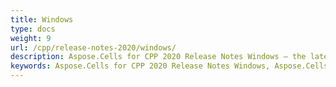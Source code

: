 ```yaml
---
title: Windows
type: docs
weight: 9
url: /cpp/release-notes-2020/windows/
description: Aspose.Cells for CPP 2020 Release Notes Windows – the latest enhancements, new features, and fixes.
keywords: Aspose.Cells for CPP 2020 Release Notes Windows, Aspose.Cells for CPP 2020 Windows updates and fixes
---
```



